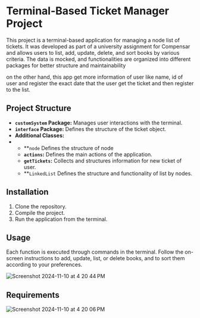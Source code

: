 # Terminal-Based Ticket Manager Project

This project is a terminal-based application for managing a node list of tickets. It was developed as part of a university assignment for Compensar and allows users to list, add, update, delete, and sort books by various criteria. The data is mocked, and functionalities are organized into different packages for better structure and maintainability

on the other hand, this app get more information of user like name, id of user and register the exact date that the user get the ticket and then register to the list.

## Project Structure

- **`customSystem` Package:** Manages user interactions with the terminal.
- **`interface` Package:** Defines the structure of the ticket object.
- **Additional Classes:**
- - **`node` Defines the structure of node
  - **`actions`:** Defines the main actions of the application.
  - **`getTickets`:** Collects and structures information for new ticket of  user.
  - **`LinkedList` Defines the structure and functionality of list by nodes.

## Installation

1. Clone the repository.
2. Compile the project.
3. Run the application from the terminal.

## Usage

Each function is executed through commands in the terminal. Follow the on-screen instructions to add, update, list, or delete books, and to sort them according to your preferences.

![Screenshot 2024-11-10 at 4 20 44 PM](https://github.com/user-attachments/assets/2c54eeb8-f70c-47b2-bbc0-5182326f21eb)


## Requirements

![Screenshot 2024-11-10 at 4 20 06 PM](https://github.com/user-attachments/assets/fdd8b993-f482-4bce-9404-daec2eadc0eb)
